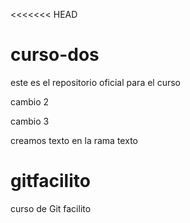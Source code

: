 <<<<<<< HEAD

# curso-dos

este es el repositorio oficial para el curso

cambio 2

cambio 3

creamos texto en la rama texto

# gitfacilito

curso de Git facilito
